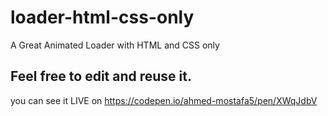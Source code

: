 # loader-html-css-only
A Great Animated Loader with HTML and CSS only
## Feel free to edit and reuse it.

you can see it LIVE on https://codepen.io/ahmed-mostafa5/pen/XWqJdbV

